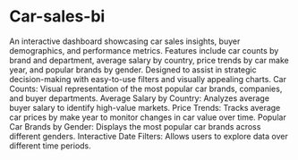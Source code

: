 # Car-sales-bi
An interactive dashboard showcasing car sales insights, buyer demographics, and performance metrics. Features include car counts by brand and department, average salary by country, price trends by car make year, and popular brands by gender. Designed to assist in strategic decision-making with easy-to-use filters and visually appealing charts.
Car Counts: Visual representation of the most popular car brands, companies, and buyer departments.
Average Salary by Country: Analyzes average buyer salary to identify high-value markets.
Price Trends: Tracks average car prices by make year to monitor changes in car value over time.
Popular Car Brands by Gender: Displays the most popular car brands across different genders.
Interactive Date Filters: Allows users to explore data over different time periods.

